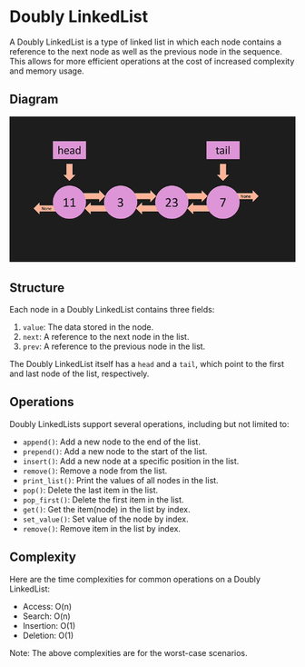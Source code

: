# Doubly LinkedList

A Doubly LinkedList is a type of linked list in which each node contains a reference to the next node as well as the previous node in the sequence. This allows for more efficient operations at the cost of increased complexity and memory usage.

## Diagram

![Doubly LinkedList Diagram](linkedlist-diagram.png)

## Structure

Each node in a Doubly LinkedList contains three fields:

1. `value`: The data stored in the node.
2. `next`: A reference to the next node in the list.
3. `prev`: A reference to the previous node in the list.

The Doubly LinkedList itself has a `head` and a `tail`, which point to the first and last node of the list, respectively.

## Operations

Doubly LinkedLists support several operations, including but not limited to:

- `append()`: Add a new node to the end of the list.
- `prepend()`: Add a new node to the start of the list.
- `insert()`: Add a new node at a specific position in the list.
- `remove()`: Remove a node from the list.
- `print_list()`: Print the values of all nodes in the list.
- `pop()`: Delete the last item in the list.
- `pop_first()`: Delete the first item in the list.
- `get()`: Get the item(node) in the list by index.
- `set_value()`: Set value of the node by index.
- `remove()`: Remove item in the list by index.

## Complexity

Here are the time complexities for common operations on a Doubly LinkedList:

- Access: O(n)
- Search: O(n)
- Insertion: O(1)
- Deletion: O(1)

Note: The above complexities are for the worst-case scenarios.
